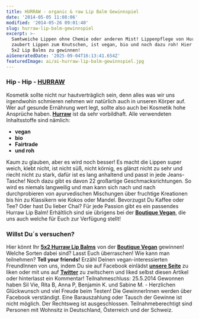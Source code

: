 ```yaml
---
title: HURRAW - organic & raw Lip Balm Gewinnspiel
date: '2014-05-05 11:08:06'
modified: '2014-05-26 09:01:40'
slug: hurraw-lip-balm-gewinnspiel
excerpt: >-
  Samtweiche Lippen ohne Chemie oder anderen Mist! Lippenpflege von Hurraw
  zaubert Lippen zum Knutschen, ist vegan, bio und noch dazu roh! Hier gibt es
  5x2 Lip Balms zu gewinnen!
aiGeneratedDate: '2025-09-04T16:13:41.654Z'
featuredImage: ai/ai-hurraw-lip-balm-gewinnspiel.jpg
---
```


### Hip - Hip - [HURRAW](http://www.hurrawbalm.com/hurraw/)

Kosmetik sollte nicht nur hautverträglich sein, denn alles was wir uns irgendwohin schmieren nehmen wir natürlich auch in unseren Körper auf. Wer auf gesunde Ernährung wert legt, sollte also auch bei Kosmetik hohe Ansprüche haben. [**Hurraw**](http://www.hurrawbalm.com/hurraw/) ist da sehr vorbildhaft. Alle verwendeten Inhaltsstoffe sind nämlich:

*   **vegan**
*   **bio**
*   **Fairtrade**
*   **und roh**

Kaum zu glauben, aber es wird noch besser! Es macht die Lippen super weich, klebt nicht, ist nicht süß, nicht körnig, es glänzt nicht zu sehr und riecht nicht zu stark, dafür ist es lang anhaltend und passt in jede Jeans-Tasche! Noch dazu gibt es davon 22 großartige Geschmacksrichtungen. So wird es niemals langweilig und man kann sich nach und nach durchprobieren von ayurvedischen Mischungen über fruchtige Kreationen bis hin zu Klassikern wie Kokos oder Mandel. Bevorzugst Du Kaffee oder Tee? Oder hast Du lieber Chai? Für jede Passion gibt es ein passendes Hurraw Lip Balm! Erhältlich sind sie übrigens bei der [**Boutique Vegan**](http://www.boutique-vegan.com/index.php?cl=search&searchparam=hurraw&pgNr=1), die uns auch welche für Euch zur Verfügung stellt! [<!-- Image removed (no copyright): Lip-Balm-Hurraw-Balm.jpg -->](https://www.veganblatt.com/i/Lip-Balm-Hurraw-Balm.jpg)

### Willst Du´s versuchen?

Hier könnt Ihr [**5x2 Hurraw Lip Balms**](http://www.boutique-vegan.com/index.php?cl=search&searchparam=hurraw&pgNr=1) von der [**Boutique Vegan**](http://www.boutique-vegan.com/) gewinnen! Welche Sorten dabei sind? Lasst Euch überraschen! Wie kann man teilnehmen? **Tell your friends!** Erzähl Deinen vegan-interessierten FreundInnen von uns, indem Du sie auf Facebook einlädst [**unsere Seite**](https://www.facebook.com/veganblatt) zu liken oder mit uns auf [**Twitter**](https://twitter.com/VeganBlatt) zu zwitschern und liked selbst diesen Artikel oder hinterlasst ein Kommentar! Teilnahmeschluss: 25.5.2014 Gewonnen haben Sil Vie, Rita B, Anna P, Benjamin K. und Sabine M. - Herzlichen Glückwunsch und viel Freude beim Testen! Die GewinnerInnen werden über Facebook verständigt. Eine Barauszahlung oder Tausch der Gewinne ist nicht möglich. Der Rechtsweg ist ausgeschlossen. Teilnahmeberechtigt sind Personen mit Wohnsitz in Deutschland, Österreich und der Schweiz.
